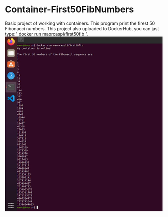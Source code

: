 # Container-First50FibNumbers
Basic project of working with containers.
This program print the firest 50 Fibonacci numbers.
This project also uploaded to DockerHub, you can jast type:" docker run maorcaspi/first50fib ".
![alt text](https://github.com/MaorCaspi/Container-First50FibNumbers/blob/main/%E2%80%8F%E2%80%8Fdemo.JPG?raw=true)
